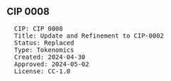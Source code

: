 ## CIP 0008

<pre>
  CIP: CIP 0008
  Title: Update and Refinement to CIP-0002
  Status: Replaced
  Type: Tokenomics
  Created: 2024-04-30
  Approved: 2024-05-02
  License: CC-1.0
</pre>

